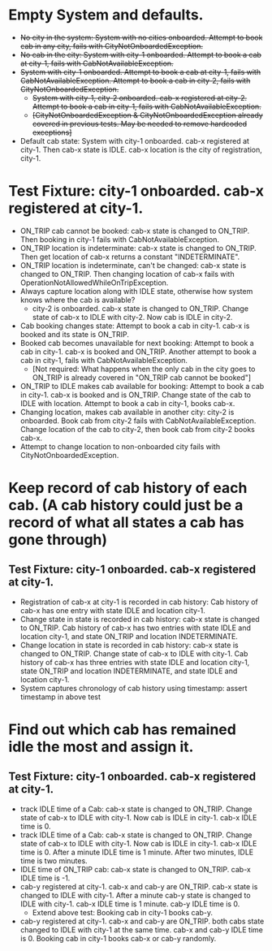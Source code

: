 # Empty System and defaults.
- ~~No city in the system: System with no cities onboarded. Attempt to book cab in any city, fails with CityNotOnboardedException.~~
- ~~No cab in the city: System with city-1 onboarded. Attempt to book a cab at city-1, fails with CabNotAvailableException.~~
- ~~System with city-1 onboarded. Attempt to book a cab at city-1, fails with CabNotAvailableException. Attempt to book a cab in city-2, fails with CityNotOnboardedException.~~
  - ~~System with city-1, city-2 onboarded. cab-x registered at city-2. Attempt to book a cab in city-1, fails with CabNotAvailableException.~~
  - ~~[CityNotOnboardedException & CityNotOnboardedException already covered in previous tests. May be needed to remove hardcoded exceptions]~~
- Default cab state: System with city-1 onboarded. cab-x registered at city-1. Then cab-x state is IDLE. cab-x location is the city of registration, city-1.

# Test Fixture: city-1 onboarded. cab-x registered at city-1.
- ON_TRIP cab cannot be booked: cab-x state is changed to ON_TRIP. Then booking in city-1 fails with CabNotAvailableException.
- ON_TRIP location is indeterminate: cab-x state is changed to ON_TRIP. Then get location of cab-x returns a constant "INDETERMINATE". 
- ON_TRIP location is indeterminate, can't be changed: cab-x state is changed to ON_TRIP. Then changing location of cab-x fails with OperationNotAllowedWhileOnTripException.
- Always capture location along with IDLE state, otherwise how system knows where the cab is available?
  - city-2 is onboarded. cab-x state is changed to ON_TRIP. Change state of cab-x to IDLE with city-2. Now cab is IDLE in city-2.
- Cab booking changes state: Attempt to book a cab in city-1. cab-x is booked and its state is ON_TRIP.
- Booked cab becomes unavailable for next booking: Attempt to book a cab in city-1. cab-x is booked and ON_TRIP. Another attempt to book a cab in city-1, fails with CabNotAvailableException.
  - [Not required: What happens when the only cab in the city goes to ON_TRIP is already covered in "ON_TRIP cab cannot be booked"]
- ON_TRIP to IDLE makes cab available for booking: Attempt to book a cab in city-1. cab-x is booked and is ON_TRIP. Change state of the cab to IDLE with location. Attempt to book a cab in city-1, books cab-x.
- Changing location, makes cab available in another city: city-2 is onboarded. Book cab from city-2 fails with CabNotAvailableException. Change location of the cab to city-2, then book cab from city-2 books cab-x.
- Attempt to change location to non-onboarded city fails with CityNotOnboardedException.

# Keep record of cab history of each cab. (A cab history could just be a record of what all states a cab has gone through)
## Test Fixture: city-1 onboarded. cab-x registered at city-1.
- Registration of cab-x at city-1 is recorded in cab history: Cab history of cab-x has one entry with state IDLE and location city-1.
- Change state in state is recorded in cab history: cab-x state is changed to ON_TRIP. Cab history of cab-x has two entries with state IDLE and location city-1, and state ON_TRIP and location INDETERMINATE.
- Change location in state is recorded in cab history: cab-x state is changed to ON_TRIP. Change state of cab-x to IDLE with city-1. Cab history of cab-x has three entries with state IDLE and location city-1, state ON_TRIP and location INDETERMINATE, and state IDLE and location city-1.
- System captures chronology of cab history using timestamp: assert timestamp in above test

# Find out which cab has remained idle the most and assign it.
## Test Fixture: city-1 onboarded. cab-x registered at city-1.
- track IDLE time of a Cab: cab-x state is changed to ON_TRIP. Change state of cab-x to IDLE with city-1. Now cab is IDLE in city-1. cab-x IDLE time is 0.
- track IDLE time of a Cab: cab-x state is changed to ON_TRIP. Change state of cab-x to IDLE with city-1. Now cab is IDLE in city-1. cab-x IDLE time is 0. After a minute IDLE time is 1 minute. After two minutes, IDLE time is two minutes.
- IDLE time of ON_TRIP cab: cab-x state is changed to ON_TRIP. cab-x IDLE time is -1.
- cab-y registered at city-1. cab-x and cab-y are ON_TRIP. cab-x state is changed to IDLE with city-1. After a minute cab-y state is changed to IDLE with city-1. cab-x IDLE time is 1 minute. cab-y IDLE time is 0.
  - Extend above test: Booking cab in city-1 books cab-y. 
- cab-y registered at city-1. cab-x and cab-y are ON_TRIP. both cabs state changed to IDLE with city-1 at the same time. cab-x and cab-y IDLE time is 0.
  Booking cab in city-1 books cab-x or cab-y randomly. 